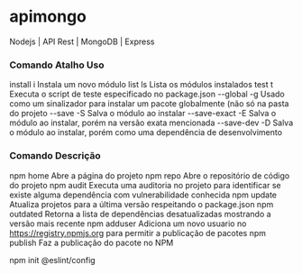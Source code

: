 # apimongo
Nodejs | API Rest | MongoDB | Express

### Comando	Atalho	Uso
install	i	Instala um novo módulo
list	ls	Lista os módulos instalados
test	t	Executa o script de teste especificado no package.json
--global	-g	Usado como um sinalizador para instalar um pacote globalmente (não só na pasta do projeto
--save	-S	Salva o módulo ao instalar
--save-exact	-E	Salva o módulo ao instalar, porém na versão exata mencionada
--save-dev	-D	Salva o módulo ao instalar, porém como uma dependência de desenvolvimento

### Comando	Descrição
npm home	Abre a página do projeto
npm repo	Abre o repositório de código do projeto
npm audit	Executa uma auditoria no projeto para identificar se existe alguma dependência com vulnerabilidade conhecida
npm update	Atualiza projetos para a última versão respeitando o package.json
npm outdated	Retorna a lista de dependências desatualizadas mostrando a versão mais recente
npm adduser	Adiciona um novo usuario no https://registry.npmjs.org para permitir a publicação de pacotes
npm publish	Faz a publicação do pacote no NPM

npm init @eslint/config


